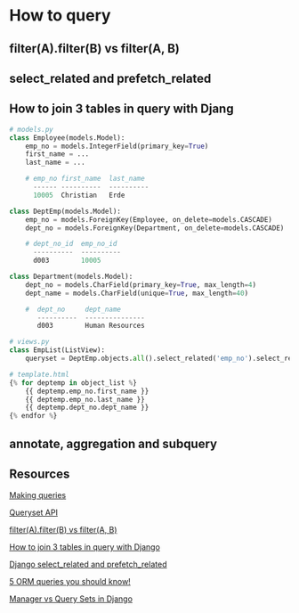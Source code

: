 # How to query

## filter(A).filter(B) vs filter(A, B)


## select_related and prefetch_related


## How to join 3 tables in query with Djang
```python
# models.py
class Employee(models.Model):
    emp_no = models.IntegerField(primary_key=True)
    first_name = ...
    last_name = ...

    # emp_no first_name  last_name
      ------ ----------  ----------
      10005  Christian   Erde

class DeptEmp(models.Model):
    emp_no = models.ForeignKey(Employee, on_delete=models.CASCADE)
    dept_no = models.ForeignKey(Department, on_delete=models.CASCADE)

    # dept_no_id  emp_no_id 
      ----------  ----------
      d003        10005     

class Department(models.Model):
    dept_no = models.CharField(primary_key=True, max_length=4)
    dept_name = models.CharField(unique=True, max_length=40)

    #  dept_no     dept_name      
       ----------  ---------------
       d003        Human Resources

# views.py
class EmpList(ListView):
    queryset = DeptEmp.objects.all().select_related('emp_no').select_related('dept_no')

# template.html
{% for deptemp in object_list %}
    {{ deptemp.emp_no.first_name }}
    {{ deptemp.emp_no.last_name }}
    {{ deptemp.dept_no.dept_name }}
{% endfor %}
```

## annotate, aggregation and subquery

## Resources
[Making queries](https://docs.djangoproject.com/en/3.0/topics/db/queries/) 

[Queryset API](https://docs.djangoproject.com/en/3.0/ref/models/querysets/)

[filter(A).filter(B) vs filter(A, B)](https://hacksoft.io/django-filter-chaining/)

[How to join 3 tables in query with Django](https://stackoverflow.com/questions/43772163/how-to-join-3-tables-in-query-with-django)

[Django select_related and prefetch_related](https://medium.com/better-programming/django-select-related-and-prefetch-related-f23043fd635d)

[5 ORM queries you should know!](https://medium.com/@chrisjune_13837/django-5-orm-queries-you-should-know-a0f4533b31e8)

[Manager vs Query Sets in Django](https://medium.com/@jairvercosa/manger-vs-query-sets-in-django-e9af7ed744e0)